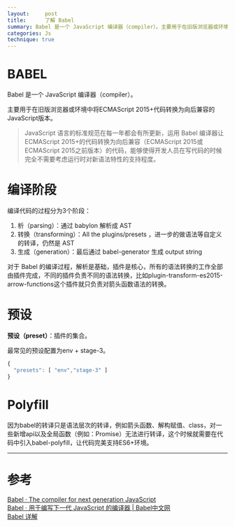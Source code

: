 ```yaml
---
layout:     post
title:      了解 Babel
summary: Babel 是一个 JavaScript 编译器（compiler）。主要用于在旧版浏览器或环境中将ECMAScript 2015+代码转换为向后兼容的JavaScript版本 
categories: Js
technique: true
---
```


# BABEL

Babel 是一个 JavaScript 编译器（compiler）。

主要用于在旧版浏览器或环境中将ECMAScript 2015+代码转换为向后兼容的JavaScript版本。

> JavaScript 语言的标准规范在每一年都会有所更新，运用 Babel 编译器让ECMAScript 2015+的代码转换为向后兼容（ECMAScript 2015或ECMAScript 2015之前版本）的代码，能够使得开发人员在写代码的时候完全不需要考虑运行时对新语法特性的支持程度。

# 编译阶段

编译代码的过程分为3个阶段：
1. 析（parsing）：通过 babylon 解析成 AST
2. 转换（transforming）：All the plugins/presets ，进一步的做语法等自定义的转译，仍然是 AST
3. 生成（generation）：最后通过 babel-generator 生成 output string


对于 Babel 的编译过程，解析是基础，插件是核心，所有的语法转换的工作全部由插件完成，不同的插件负责不同的语法转换，比如plugin-transform-es2015-arrow-functions这个插件就只负责对箭头函数语法的转换。


# 预设

**预设（preset）**：插件的集合。

最常见的预设配置为env + stage-3。

```JAVASCRIPT
{
  "presets": [ "env","stage-3" ]
}
```

# Polyfill 

因为babel的转译只是语法层次的转译，例如箭头函数、解构赋值、class，对一些新增api以及全局函数（例如：Promise）无法进行转译，这个时候就需要在代码中引入babel-polyfill，让代码完美支持ES6+环境。

********************
# 参考    

[Babel · The compiler for next generation JavaScript](https://babeljs.io/)    
[Babel · 用于编写下一代 JavaScript 的编译器 | Babel中文网](https://www.babeljs.cn/)   
[Babel 详解](https://www.cnblogs.com/SamWeb/p/6245924.html)     